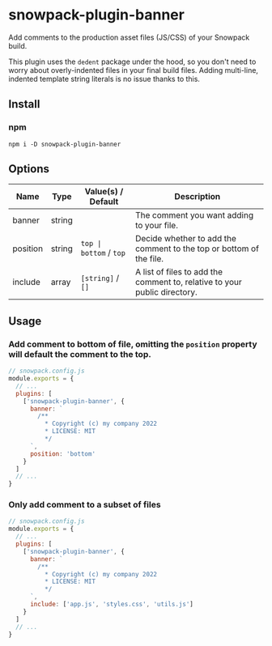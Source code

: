 # snowpack-plugin-banner

Add comments to the production asset files (JS/CSS) of your Snowpack build.

This plugin uses the `dedent` package under the hood, so you don't need to worry about overly-indented files in your final build files. Adding multi-line, indented template string literals is no issue thanks to this.

## Install

### npm

`npm i -D snowpack-plugin-banner`

## Options

| Name     | Type   | Value(s) / Default      | Description                                                               |
| -------- | ------ | ----------------------- | ------------------------------------------------------------------------- |
| banner   | string |                         | The comment you want adding to your file.                                 |
| position | string | `top \| bottom` / `top` | Decide whether to add the comment to the top or bottom of the file.       |
| include  | array  | `[string]` / `[]`       | A list of files to add the comment to, relative to your public directory. |

## Usage

### Add comment to bottom of file, omitting the `position` property will default the comment to the top.

```js
// snowpack.config.js
module.exports = {
  // ...
  plugins: [
    ['snowpack-plugin-banner', {
      banner: `
        /**
          * Copyright (c) my company 2022
          * LICENSE: MIT
          */
      `,
      position: 'bottom'
    }
  ]
  // ...
}
```

### Only add comment to a subset of files

```js
// snowpack.config.js
module.exports = {
  // ...
  plugins: [
    ['snowpack-plugin-banner', {
      banner: `
        /**
          * Copyright (c) my company 2022
          * LICENSE: MIT
          */
      `,
      include: ['app.js', 'styles.css', 'utils.js']
    }
  ]
  // ...
}
```
